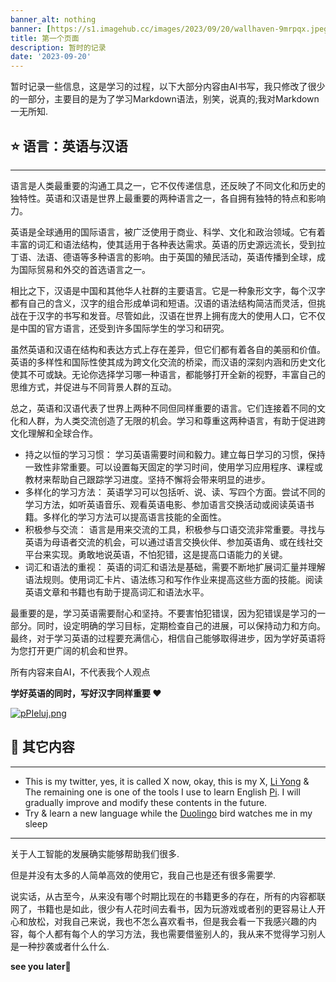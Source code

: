 ```yaml
---
banner_alt: nothing
banner: [https://s1.imagehub.cc/images/2023/09/20/wallhaven-9mrpqx.jpeg](https://unsplash.com/photos/eB1ziPSixlQ)
title: 第一个页面
description: 暂时的记录
date: '2023-09-20'
---
```


暂时记录一些信息，这是学习的过程，以下大部分内容由AI书写，我只修改了很少的一部分，主要目的是为了学习Markdown语法，别笑，说真的;我对Markdown一无所知.

## :star: 语言：英语与汉语

---

语言是人类最重要的沟通工具之一，它不仅传递信息，还反映了不同文化和历史的独特性。英语和汉语是世界上最重要的两种语言之一，各自拥有独特的特点和影响力。

英语是全球通用的国际语言，被广泛使用于商业、科学、文化和政治领域。它有着丰富的词汇和语法结构，使其适用于各种表达需求。英语的历史源远流长，受到拉丁语、法语、德语等多种语言的影响。由于英国的殖民活动，英语传播到全球，成为国际贸易和外交的首选语言之一。

相比之下，汉语是中国和其他华人社群的主要语言。它是一种象形文字，每个汉字都有自己的含义，汉字的组合形成单词和短语。汉语的语法结构简洁而灵活，但挑战在于汉字的书写和发音。尽管如此，汉语在世界上拥有庞大的使用人口，它不仅是中国的官方语言，还受到许多国际学生的学习和研究。

虽然英语和汉语在结构和表达方式上存在差异，但它们都有着各自的美丽和价值。英语的多样性和国际性使其成为跨文化交流的桥梁，而汉语的深刻内涵和历史文化使其不可或缺。无论你选择学习哪一种语言，都能够打开全新的视野，丰富自己的思维方式，并促进与不同背景人群的互动。

总之，英语和汉语代表了世界上两种不同但同样重要的语言。它们连接着不同的文化和人群，为人类交流创造了无限的机会。学习和尊重这两种语言，有助于促进跨文化理解和全球合作。

-   持之以恒的学习习惯： 学习英语需要时间和毅力。建立每日学习的习惯，保持一致性非常重要。可以设置每天固定的学习时间，使用学习应用程序、课程或教材来帮助自己跟踪学习进度。坚持不懈将会带来明显的进步。
-   多样化的学习方法： 英语学习可以包括听、说、读、写四个方面。尝试不同的学习方法，如听英语音乐、观看英语电影、参加语言交换活动或阅读英语书籍。多样化的学习方法可以提高语言技能的全面性。
-   积极参与交流： 语言是用来交流的工具，积极参与口语交流非常重要。寻找与英语为母语者交流的机会，可以通过语言交换伙伴、参加英语角、或在线社交平台来实现。勇敢地说英语，不怕犯错，这是提高口语能力的关键。
-   词汇和语法的重视： 英语的词汇和语法是基础，需要不断地扩展词汇量并理解语法规则。使用词汇卡片、语法练习和写作作业来提高这些方面的技能。阅读英语文章和书籍也有助于提高词汇和语法水平。

最重要的是，学习英语需要耐心和坚持。不要害怕犯错误，因为犯错误是学习的一部分。同时，设定明确的学习目标，定期检查自己的进展，可以保持动力和方向。最终，对于学习英语的过程要充满信心，相信自己能够取得进步，因为学好英语将为您打开更广阔的机会和世界。

所有内容来自AI，不代表我个人观点

**学好英语的同时，写好汉字同样重要 :heart:**

[![pPIeluj.png](https://z1.ax1x.com/2023/09/20/pPIeluj.png)](https://imgse.com/i/pPIeluj)

## :dart: 其它内容

---

-   This is my twitter, yes, it is called X now, okay, this is my X, [Li Yong](https://twitter.com/NiceDayTooYou) & The remaining one is one of the tools I use to learn English [Pi](https://pi.ai/talk).
I will gradually improve and modify these contents in the future.
-   Try & learn a new language while the [Duolingo](https://www.duolingo.com/) bird watches me in my sleep


---

关于人工智能的发展确实能够帮助我们很多.

但是并没有太多的人简单高效的使用它，我自己也是还有很多需要学.

说实话，从古至今，从来没有哪个时期比现在的书籍更多的存在，所有的内容都联网了，书籍也是如此，很少有人花时间去看书，因为玩游戏或者别的更容易让人开心和放松，对我自己来说，我也不怎么喜欢看书，但是我会看一下我感兴趣的内容，每个人都有每个人的学习方法，我也需要借鉴别人的，我从来不觉得学习别人是一种抄袭或者什么什么.

**see you later**:wave:
